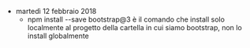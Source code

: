 - martedì 12 febbraio 2018
    - npm install --save bootstrap@3
        è il comando che install solo localmente al progetto della cartella in cui siamo bootstrap, non lo install globalmente
